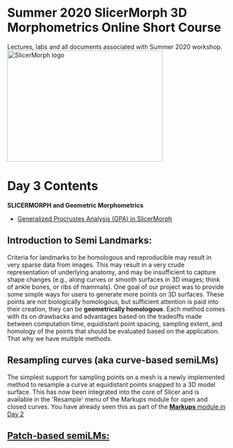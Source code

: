 # Summer 2020 SlicerMorph 3D Morphometrics Online Short Course 
Lectures, labs and all documents associated with Summer 2020 workshop.
<img alt="SlicerMorph logo" width="358" height="256" src="https://github.com/SlicerMorph/SlicerMorph.github.io/blob/master/SlicerMorph_Logos/SlicerMorph_Final_Logos-V2.jpg">

# Day 3 Contents

**SLICERMORPH and Geometric Morphometrics**
*	[Generalized Procrustes Analysis (GPA) in SlicerMorph](https://github.com/SlicerMorph/S_2020/blob/master/Day_3/GPA/GPA.md)

## Introduction to Semi Landmarks:

Criteria for landmarks to be homologous and reproducible may result in very sparse data from images. This may result in a very crude representation of underlying anatomy, and may be insufficient to capture shape changes (e.g., along curves or smooth surfaces in 3D images; think of ankle bones, or ribs of mammals). One goal of our project was to provide some simple ways for users to generate more points on 3D surfaces. These points are not biologically homologous, but sufficient attention is paid into their creation, they can be **geometrically homologous**. Each method comes with its on drawbacks and advantages based on the tradeoffs made between computation time, equidistant point spacing, sampling extent, and homology of the points that should be evaluated based on the application. That why we have multiple methods. 

## Resampling curves (aka curve-based semiLMs)
The simplest support for sampling points on a mesh is a newly implemented method to resample a curve at equidistant points snapped to a 3D model surface. This has now been integrated into the core of Slicer and is available in the 'Resample' menu of the Markups module for open and closed curves. You have already seen this as part of the [**Markups** module in Day 2](https://github.com/SlicerMorph/S_2020/blob/master/Day_2/Markups/Markups.md#3d-models-and-curve-based-semi-landmarking) 


## [Patch-based semiLMs:](https://github.com/SlicerMorph/S_2020/blob/master/Day_3/Patch-based_semiLMs/Patch-based_semiLMs.md)
